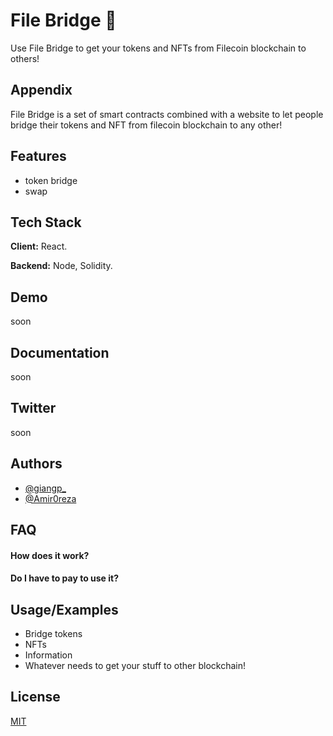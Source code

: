 
# File Bridge 🌉

Use File Bridge to get your tokens and NFTs from Filecoin blockchain to others!

## Appendix

File Bridge is a set of smart contracts combined with a website to let people bridge their tokens and NFT from filecoin blockchain to any other!

## Features

- token bridge
- swap

## Tech Stack

**Client:** React.

**Backend:** Node, Solidity.
    
## Demo

soon

## Documentation

soon

## Twitter

soon

## Authors

- [@giangp_](https://twitter.com/giangp_)
- [@Amir0reza](https://twitter.com/Amirreza_888)

## FAQ

#### How does it work?


#### Do I have to pay to use it?



## Usage/Examples

- Bridge tokens
- NFTs
- Information
- Whatever needs to get your stuff to other blockchain!

## License

[MIT](https://choosealicense.com/licenses/mit/)

